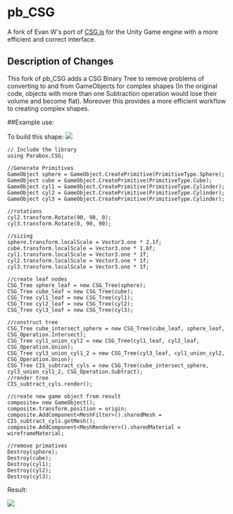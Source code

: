 # pb_CSG

A fork of Evan W's port of [CSG.js](http://evanw.github.io/csg.js/) for the Unity Game engine with a more efficient and correct interface.

## Description of Changes

This fork of pb_CSG adds a CSG Binary Tree to remove problems of converting to and from GameObjects for complex shapes (In the original code, objects with more than one Subtraction operation would lose their volume and become flat). Moreover this provides a more efficient workflow to creating complex shapes.




##Example use:

To build this shape:
![]("https://en.wikipedia.org/wiki/Constructive_solid_geometry#/media/File:Csg_tree.png")

	// Include the library
	using Parabox.CSG;
	
	//Generate Primitives
	GameObject sphere = GameObject.CreatePrimitive(PrimitiveType.Sphere);
	GameObject cube = GameObject.CreatePrimitive(PrimitiveType.Cube);
	GameObject cyl1 = GameObject.CreatePrimitive(PrimitiveType.Cylinder);
	GameObject cyl2 = GameObject.CreatePrimitive(PrimitiveType.Cylinder);
	GameObject cyl3 = GameObject.CreatePrimitive(PrimitiveType.Cylinder);
	
	//rotations
	cyl2.transform.Rotate(90, 90, 0);
	cyl3.transform.Rotate(0, 90, 90);
	
	//sizing
	sphere.transform.localScale = Vector3.one * 2.1f;
	cube.transform.localScale = Vector3.one * 1.6f;
	cyl1.transform.localScale = Vector3.one * 1f;
	cyl2.transform.localScale = Vector3.one * 1f;
	cyl3.transform.localScale = Vector3.one * 1f;
	
	//create leaf nodes
	CSG_Tree sphere_leaf = new CSG_Tree(sphere);
	CSG_Tree cube_leaf = new CSG_Tree(cube);
	CSG_Tree cyl1_leaf = new CSG_Tree(cyl1);
	CSG_Tree cyl2_leaf = new CSG_Tree(cyl2);
	CSG_Tree cyl3_leaf = new CSG_Tree(cyl3);
	
	//construct tree
	CSG_Tree cube_intersect_sphere = new CSG_Tree(cube_leaf, sphere_leaf, CSG_Operation.Intersect);
	CSG_Tree cyl1_union_cyl2 = new CSG_Tree(cyl1_leaf, cyl2_leaf, CSG_Operation.Union);
	CSG_Tree cyl3_union_cyl1_2 = new CSG_Tree(cyl3_leaf, cyl1_union_cyl2, CSG_Operation.Union);
	CSG_Tree CIS_subtract_cyls = new CSG_Tree(cube_intersect_sphere, cyl3_union_cyl1_2, CSG_Operation.Subtract);
	//render tree
	CIS_subtract_cyls.render();
	
	//create new game object from result
	composite= new GameObject();
	composite.transform.position = origin;
	composite.AddComponent<MeshFilter>().sharedMesh = CIS_subtract_cyls.getMesh();
	composite.AddComponent<MeshRenderer>().sharedMaterial = wireframeMaterial;
	
	//remove primatives
	Destroy(sphere);
	Destroy(cube);
	Destroy(cyl1);
	Destroy(cyl2);
	Destroy(cyl3);



Result:

![]("Images/CSG_Tree_Example_1.png")

